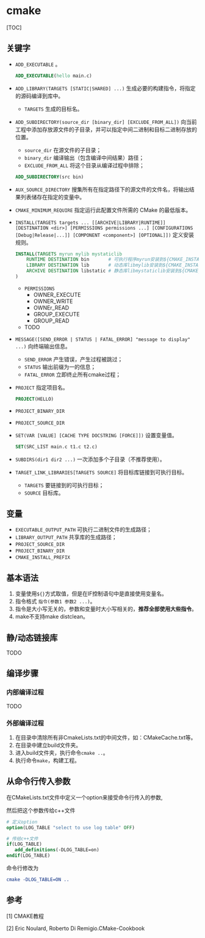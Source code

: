 # cmake

[TOC]



## 关键字

- `ADD_EXECUTABLE` 。

    ```cmake
    ADD_EXECUTABLE(hello main.c)
    ```

- `ADD_LIBRARY(TARGETS [STATIC|SHARED] ...)` 生成必要的构建指令，将指定的源码编译到库中。

    - `TARGETS` 生成的目标名。
    
- `ADD_SUBDIRECTORY(source_dir [binary_dir] [EXCLUDE_FROM_ALL])` 向当前工程中添加存放源文件的子目录，并可以指定中间二进制和目标二进制存放的位置。

    - `source_dir` 在源文件的子目录；
    - `binary_dir` 编译输出（包含编译中间结果）路径；
    - `EXCLUDE_FROM_ALL` 将这个目录从编译过程中排除；

    ```cmake
    ADD_SUBDIRECTORY(src bin)
    ```

- `AUX_SOURCE_DIRECTORY` 搜集所有在指定路径下的源文件的文件名，将输出结果列表储存在指定的变量中。

- `CMAKE_MINIMUM_REQUIRE` 指定运行此配置文件所需的 CMake 的最低版本。

- `INSTALL(TARGETS targets ... [[ARCHIVE|LIBRARY|RUNTIME]] [DESTINATION <dir>] [PERMISSIONS permissions ...] [CONFIGURATIONS [Debug|Release|...]] [COMPONENT <component>] [OPTIONAL]])` 定义安装规则。

    ```cmake
    INSTALL(TARGETS myrun mylib mystaticlib 
        RUNTIME DESTINATION bin       # 可执行程序myrun安装到${CMAKE_INSTALL_PREFIX}/bin
        LIBRARY DESTINATION lib       # 动态库libmylib安装到${CMAKE_INSTALL_PREFIX}/lib
        ARCHIVE DESTINATION libstatic # 静态库libmystaticlib安装到${CMAKE_INSTALL_PREFIX}/libstatic
    )
    ```

    - `PERMISSIONS`
      - OWNER_EXECUTE
      - OWNER_WRITE
      - OWNEr_READ
      - GROUP_EXECUTE
      - GROUP_READ
    - TODO

- `MESSAGE([SEND_ERROR | STATUS | FATAL_ERROR] "message to display" ...)` 向终端输出信息。

    - `SEND_ERROR` 产生错误，产生过程被跳过；
    - `STATUS` 输出前缀为一的信息；
    - `FATAL_ERROR` 立即终止所有cmake过程；

- `PROJECT` 指定项目名。

    ```cmake
    PROJECT(HELLO)
    ```

- `PROJECT_BINARY_DIR`

- `PROJECT_SOURCE_DIR`

- `SET(VAR [VALUE] [CACHE TYPE DOCSTRING [FORCE]])` 设置变量值。

    ```cmake
    SET(SRC_LIST main.c t1.c t2.c)
    ```
    
- `SUBDIRS(dir1 dir2 ...)` 一次添加多个子目录（不推荐使用）。

- `TARGET_LINK_LIBRARIES[TARGETS SOURCE]` 将目标库链接到可执行目标。

    - `TARGETS` 要链接到的可执行目标；
    - `SOURCE` 目标库。



## 变量

- `EXECUTABLE_OUTPUT_PATH` 可执行二进制文件的生成路径；
- `LIBRARY_OUTPUT_PATH` 共享库的生成路径；
- `PROJECT_SOURCE_DIR`
- `PROJECT_BINARY_DIR`
- `CMAKE_INSTALL_PREFIX`



## 基本语法

1. 变量使用`${}`方式取值，但是在IF控制语句中是直接使用变量名。
2. 指令格式 `指令(参数1 参数2 ...)`。
3. 指令是大小写无关的，参数和变量时大小写相关的，**推荐全部使用大些指令**。
4. make不支持make distclean。



## 静/动态链接库

TODO



## 编译步骤

### 内部编译过程

TODO

### 外部编译过程

1. 在目录中清除所有非CmakeLists.txt的中间文件，如：CMakeCache.txt等。
2. 在目录中建立build文件夹。
3. 进入build文件夹，执行命令`cmake ..`。
4. 执行命令`make`，构建工程。



## 从命令行传入参数

在CMakeLists.txt文件中定义一个option来接受命令行传入的参数,

然后把这个参数传给c++文件

```cmake
# 定义option
option(LOG_TABLE "select to use log table" OFF)

# 传给c++文件
if(LOG_TABLE)
   add_definitions(-DLOG_TABLE=on)
endif(LOG_TABLE)
```

命令行修改为

```cmake
cmake -DLOG_TABLE=ON ..
```



## 参考

[1] CMAKE教程

[2] Eric Noulard, Roberto Di Remigio.CMake-Cookbook

